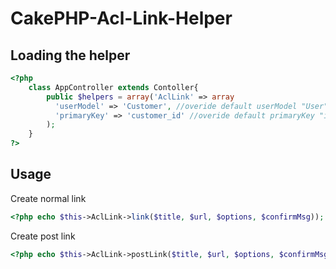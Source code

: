 CakePHP-Acl-Link-Helper
=======================

Loading the helper
------------
```php
<?php
	class AppController extends Contoller{
		public $helpers = array('AclLink' => array
		  'userModel' => 'Customer', //overide default userModel "User"
		  'primaryKey' => 'customer_id' //overide default primaryKey "id"
		);
	}
?>
```

Usage
------------
Create normal link
```php
<?php echo $this->AclLink->link($title, $url, $options, $confirmMsg)); ?>
```

Create post link
```php
<?php echo $this->AclLink->postLink($title, $url, $options, $confirmMsg)); ?>
```
